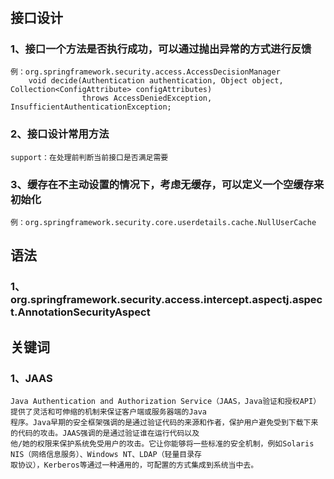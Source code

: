 # 
## 接口设计
### 1、接口一个方法是否执行成功，可以通过抛出异常的方式进行反馈
    例：org.springframework.security.access.AccessDecisionManager
        void decide(Authentication authentication, Object object, Collection<ConfigAttribute> configAttributes)
        			throws AccessDeniedException, InsufficientAuthenticationException;
### 2、接口设计常用方法
    support：在处理前判断当前接口是否满足需要
### 3、缓存在不主动设置的情况下，考虑无缓存，可以定义一个空缓存来初始化
    例：org.springframework.security.core.userdetails.cache.NullUserCache

## 语法
### 1、org.springframework.security.access.intercept.aspectj.aspect.AnnotationSecurityAspect


## 关键词
### 1、JAAS
    Java Authentication and Authorization Service（JAAS，Java验证和授权API）提供了灵活和可伸缩的机制来保证客户端或服务器端的Java
    程序。Java早期的安全框架强调的是通过验证代码的来源和作者，保护用户避免受到下载下来的代码的攻击。JAAS强调的是通过验证谁在运行代码以及
    他/她的权限来保护系统免受用户的攻击。它让你能够将一些标准的安全机制，例如Solaris NIS（网络信息服务）、Windows NT、LDAP（轻量目录存
    取协议），Kerberos等通过一种通用的，可配置的方式集成到系统当中去。
